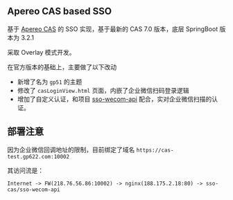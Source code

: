 ## Apereo CAS based SSO

基于 [Apereo CAS](https://apereo.github.io/cas) 的 SSO 实现，基于最新的 CAS 7.0 版本，底层 SpringBoot 版本为 3.2.1

采取 Overlay 模式开发。

在官方版本的基础上，主要做了以下改动

- 新增了名为 `gp51` 的主题
- 修改了 `casLoginView.html` 页面，内嵌了企业微信扫码登录逻辑
- 增加了自定义认证，和项目 [sso-wecom-api](https://gitlab.gp51.com/sso-wecom-api) 配合，实对企业微信扫描的认证。

## 部署注意

因为企业微信回调地址的限制，目前绑定了域名 `https://cas-test.gp622.com:10002`

其访问流是：

```
Internet -> FW(218.76.56.86:10002) -> nginx(188.175.2.18:80) -> sso-cas/sso-wecom-api
```